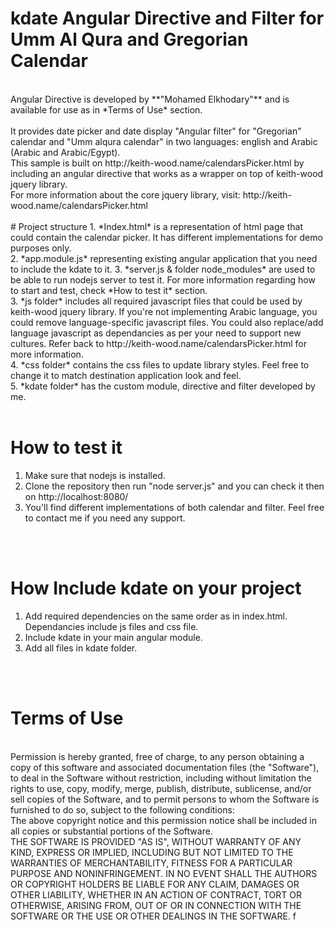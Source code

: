 # kdate Angular Directive and Filter for Umm Al Qura and Gregorian Calendar
<br>
Angular Directive is developed by **"Mohamed Elkhodary"** and is available for use as in *Terms of Use* section.
<br>
<br>
It provides date picker and date display "Angular filter" for "Gregorian" calendar and "Umm alqura calendar" in two languages: english and Arabic (Arabic and Arabic/Egypt).
<br>
This sample is built on http://keith-wood.name/calendarsPicker.html by including an angular directive that works as a wrapper on top of keith-wood jquery library.
<br>
For more information about the core jquery library, visit: http://keith-wood.name/calendarsPicker.html
<br>
<br>
# Project structure
1. *Index.html* is a representation of html page that could contain the calendar picker. It has different implementations for demo purposes only. <br>
2. *app.module.js* representing existing angular application that you need to include the kdate to it.
3. *server.js & folder node_modules* are used to be able to run nodejs server to test it. For more information regarding how to start and test,  check *How to test it* section. <br>
3. *js folder* includes all required javascript files that could be used by keith-wood jquery library. If you're not implementing Arabic language, you could remove language-specific javascript files. You could also replace/add language javascript as dependancies as per your need to support new cultures. Refer back to http://keith-wood.name/calendarsPicker.html for more information.<br>
4. *css folder* contains the css files to update library styles. Feel free to change it to match destination application look and feel.<br>
5. *kdate folder* has the custom module, directive and filter developed by me.
<br> 
<br>

# How to test it

1. Make sure that nodejs is installed.<br>
2. Clone the repository then run "node server.js" and you can check it then on http://localhost:8080/
3. You'll find different implementations of both calendar and filter. Feel free to contact me if you need any support.
<br> 
<br>

# How Include kdate on your project

1. Add required dependencies on the same order as in index.html. Dependancies include js files and css file.
2. Include kdate in your main angular module.
3. Add all files in kdate folder.
<br> 
<br>

# Terms of Use

<br>
Permission is hereby granted, free of charge, to any person obtaining a copy of this software and associated documentation files (the "Software"), to deal in the Software without restriction, including without limitation the rights to use, copy, modify, merge, publish, distribute, sublicense, and/or sell copies of the Software, and to permit persons to whom the Software is furnished to do so, subject to the following conditions:
<br>
The above copyright notice and this permission notice shall be included in all copies or substantial portions of the Software.
<br>
THE SOFTWARE IS PROVIDED "AS IS", WITHOUT WARRANTY OF ANY KIND, EXPRESS OR IMPLIED, INCLUDING BUT NOT LIMITED TO THE WARRANTIES OF MERCHANTABILITY, FITNESS FOR A PARTICULAR PURPOSE AND NONINFRINGEMENT. IN NO EVENT SHALL THE AUTHORS OR COPYRIGHT HOLDERS BE LIABLE FOR ANY CLAIM, DAMAGES OR OTHER LIABILITY, WHETHER IN AN ACTION OF CONTRACT, TORT OR OTHERWISE, ARISING FROM, OUT OF OR IN CONNECTION WITH THE SOFTWARE OR THE USE OR OTHER DEALINGS IN THE SOFTWARE.
f